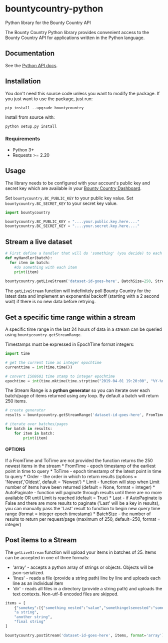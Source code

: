 # bountycountry-python
Python library for the Bounty Country API

The Bounty Country Python library provides convenient access to the Bounty Country API for applications written in the Python language. 

## Documentation

See the [Python API docs](https://bountycountry.com/apidocs/).

## Installation

You don't need this source code unless you want to modify the package. If you just
want to use the package, just run:

    pip install --upgrade bountycountry

Install from source with:

    python setup.py install

### Requirements

- Python 3+ 
- Requests >= 2.20

## Usage

The library needs to be configured with your account's public key and secret key which are
available in your [Bounty Country Dashboard](https://bountycountry.com/api). 

Set `bountycountry.BC_PUBLIC_KEY` to your public key value. 
Set `bountycountry.BC_SECRET_KEY` to your secret key value. 


```python
import bountycountry

bountycountry.BC_PUBLIC_KEY = "....your.public.key.here...."
bountycountry.BC_SECRET_KEY = "....your.secret.key.here...."
```

## Stream a live dataset
```python
# First define a handler that will do 'something' (you decide) to each batch of items received.
def myHandler(batch):
  for item in batch:
    #do something with each item
    print(item)
  
bountycountry.getLiveStream('dataset-id-goes-here', BatchSize=250, StreamHandler=myHandler)
```
The `getLiveStream` function will indefinitely poll Bounty Country for the latest data and implement an exponential backoff (starting with a 2 second wait) if there is no new data before retrying. 


## Get a specific time range within a stream 

A specific time range in the last 24 hours of data in a stream can be queried using `bountycountry.getStreamRange`. 

Timestamps must be expressed in EpochTime format integers:
```python
import time 

# get the current time as integer epochtime
currenttime = int(time.time())

# convert ISO8601 time stamp to integer epochtime 
epochtime = int(time.mktime(time.strptime("2019-04-01 19:20:00", "%Y-%m-%d %H:%M:%S")))

```

The Stream Range is a **python generator** so you can iterate over each batch/page of items returned using any loop. 
By default a batch will return 250 items.   

```python
# create generator
results = bountycountry.getStreamRange('dataset-id-goes-here', FromTime = 1554106800, ToTime = 1554109000)

# iterate over batches/pages 
for batch in results:
    for item in batch:
        print(item)
```
#### OPTIONS
If a FromTime and ToTime are not provided the function returns the 250 newest items in the stream
    * FromTime - epoch timestamp of the earliest point in time to query
    * ToTime - epoch timestamp of the latest point in time to query
    * Order - the order in which to return results (options = 'Newest','Oldest', default = 'Newest')
    * Limit - function will stop when Limit number of items have been returned (default = None, format = integer)
    * AutoPaginate - function will paginate through results until there are no more available OR until Limit is reached (default = True)
    * Last - if AutoPaginate is False and there are more results to paginate ('Last' will be a key in results), you can manually pass the 'Last' result to function to begin new query time range (format = integer epoch timestamp)
    * BatchSize - the number of results to return per request/page (maximum of 250, default=250, format = integer)


## Post items to a Stream

The `getLiveStream` function will upload your items in batches of 25. Items can be accepted in one of three formats:
* 'array' - accepts a python array of strings or objects. Objects will be json-serialized.
* 'lines' - reads a file (provide a string path) line by line and uploads each line as an individual item
* 'dir' - reads all files in a directory (provide a string path) and uploads the text contexts. Non-utf-8 encoded files are skipped.

```python
items = [
    {"somekey":[{"something nested":"value","somethingelsenested":"somevalue"}],
    "a string",
    "another string",
    "final string"
]

bountycountry.postStream('dataset-id-goes-here', items, format='array')
```

<!--
# vim: set tw=79:
-->
